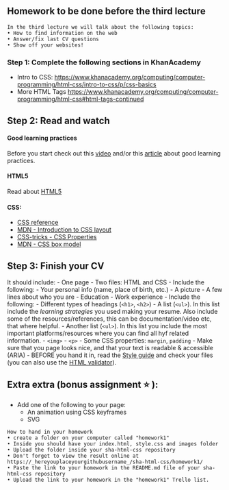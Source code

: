## Homework to be done before the third lecture

```
In the third lecture we will talk about the following topics:
• How to find information on the web
• Answer/fix last CV questions
• Show off your websites!
```

### Step 1: Complete the following sections in KhanAcademy

- Intro to CSS:
https://www.khanacademy.org/computing/computer-programming/html-css/intro-to-css/p/css-basics
- More HTML Tags
https://www.khanacademy.org/computing/computer-programming/html-css#html-tags-continued

## Step 2: Read and watch
#### Good learning practices
Before you start check out this [video](http://www.learningscientists.org/videos/) and/or this [article](https://www.cultofpedagogy.com/learning-strategies/) about good learning practices.

#### HTML5
Read about [HTML5](https://developer.mozilla.org/en-US/docs/Web/Guide/HTML/HTML5)

#### CSS:
- [CSS reference](http://cssreference.io/)
- [MDN - Introduction to CSS layout](https://developer.mozilla.org/en-US/docs/Learn/CSS/CSS_layout/Introduction)
- [CSS-tricks - CSS Properties](https://css-tricks.com/almanac/properties/)
- [MDN - CSS box model](https://developer.mozilla.org/en-US/docs/Web/CSS/CSS_Box_Model/Introduction_to_the_CSS_box_model)

## Step 3: Finish your CV
It should include:
    - One page
    - Two files: HTML and CSS
    - Include the following:
        - Your personal info (name, place of birth, etc.)
        - A picture
        - A few lines about who you are
        - Education
        - Work experience
    - Include the following:
        - Different types of headings (`<h1>`, `<h2>`)
        - A list (`<ul>`). In this list include the _learning strategies_ you used making your resume. Also include some of the resources/references, this can be documentation/video etc, that where helpful.
        - Another list (`<ul>`). In this list you include the most important platforms/resources where you can find all hyf related information.
        - `<img>`
        - `<p>`
        - Some CSS properties: `margin`, `padding`
        - Make sure that you page looks nice, and that your text is readable & accessible (ARIA)
    - BEFORE you hand it in, read the [Style guide](http://www.w3schools.com/html/html5_syntax.asp) and check your files (you can also use the [HTML validator](https://validator.w3.org)).

## Extra extra (bonus assignment :star: ):

- Add one of the following to your page:
    - An animation using CSS keyframes
    - SVG

```
How to hand in your homework
• create a folder on your computer called "homework1"
• Inside you should have your index.html, style.css and images folder
• Upload the folder inside your sha-html-css repository
• Don't forget to view the result online at https://_hereyouplaceyourgithubusername_/sha-html-css/homework1/
• Paste the link to your homework in the README.md file of your sha-html-css repository
• Upload the link to your homework in the "homework1" Trello list.
```

